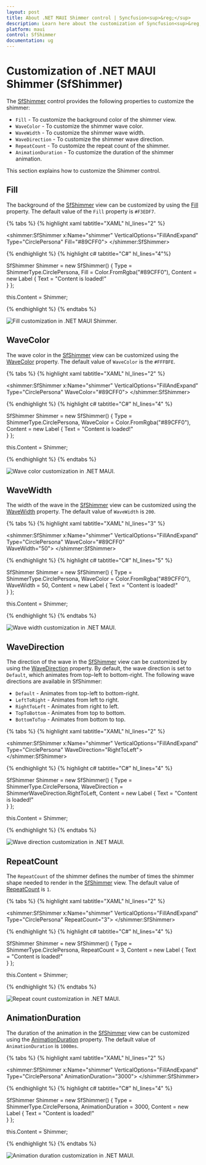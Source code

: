 ```yaml
---
layout: post
title: About .NET MAUI Shimmer control | Syncfusion<sup>&reg;</sup>
description: Learn here about the customization of Syncfusion<sup>&reg;</sup> .NET MAUI Shimmer (SfShimmer) control, its basic features, elements and more.
platform: maui
control: SfShimmer
documentation: ug
---
```


# Customization of .NET MAUI Shimmer (SfShimmer)

The [SfShimmer](https://help.syncfusion.com/cr/maui/Syncfusion.Maui.Shimmer.SfShimmer.html) control provides the following properties to customize the shimmer:

* `Fill` - To customize the background color of the shimmer view. 
* `WaveColor` - To customize the shimmer wave color.
* `WaveWidth` - To customize the shimmer wave width.
* `WaveDirection` - To customize the shimmer wave direction.
* `RepeatCount` - To customize the repeat count of the shimmer.
* `AnimationDuration` - To customize the duration of the shimmer animation.

This section explains how to customize the Shimmer control.

## Fill

The background of the [SfShimmer](https://help.syncfusion.com/cr/maui/Syncfusion.Maui.Shimmer.SfShimmer.html) view can be customized by using the [Fill](https://help.syncfusion.com/cr/maui/Syncfusion.Maui.Shimmer.SfShimmer.html#Syncfusion_Maui_Shimmer_SfShimmer_Fill) property. The default value of the `Fill` property is `#F3EDF7`.

{% tabs %}
{% highlight xaml tabtitle="XAML" hl_lines="2" %}

<shimmer:SfShimmer x:Name="shimmer" VerticalOptions="FillAndExpand" Type="CirclePersona"
                   Fill="#89CFF0">
   <StackLayout>
      <Label 
         Text="Content is loaded!">
      </Label>
   </StackLayout>
</shimmer:SfShimmer>

{% endhighlight %}
{% highlight c# tabtitle="C#" hl_lines="4"%}

SfShimmer Shimmer = new SfShimmer()
{
      Type = ShimmerType.CirclePersona,
      Fill = Color.FromRgba("#89CFF0"),
      Content = new Label
      {
         Text = "Content is loaded!"              
      }
};

this.Content = Shimmer;

{% endhighlight %}
{% endtabs %}

   ![Fill customization in .NET MAUI Shimmer.](images/customization/maui-fill-customization.gif)

## WaveColor

The wave color in the [SfShimmer](https://help.syncfusion.com/cr/maui/Syncfusion.Maui.Shimmer.SfShimmer.html) view can be customized using the [WaveColor](https://help.syncfusion.com/cr/maui/Syncfusion.Maui.Shimmer.SfShimmer.html#Syncfusion_Maui_Shimmer_SfShimmer_WaveColor) property. The default value of `WaveColor` is the `#FFFBFE`.

{% tabs %}
{% highlight xaml tabtitle="XAML" hl_lines="2" %}

<shimmer:SfShimmer x:Name="shimmer" VerticalOptions="FillAndExpand" Type="CirclePersona"
                   WaveColor="#89CFF0">
   <StackLayout>
      <Label 
         Text="Content is loaded!">
      </Label>
   </StackLayout>
</shimmer:SfShimmer>

{% endhighlight %}
{% highlight c# tabtitle="C#" hl_lines="4" %}

SfShimmer Shimmer = new SfShimmer()
{
      Type = ShimmerType.CirclePersona,
      WaveColor = Color.FromRgba("#89CFF0"),
      Content = new Label
      {
         Text = "Content is loaded!"              
      }
};

this.Content = Shimmer;

{% endhighlight %}
{% endtabs %}

   ![Wave color customization in .NET MAUI.](images/customization/maui-wave-color-customization.gif)

## WaveWidth

The width of the wave in the [SfShimmer](https://help.syncfusion.com/cr/maui/Syncfusion.Maui.Shimmer.SfShimmer.html) view can be customized using the [WaveWidth](https://help.syncfusion.com/cr/maui/Syncfusion.Maui.Shimmer.SfShimmer.html#Syncfusion_Maui_Shimmer_SfShimmer_WaveWidth) property. The default value of `WaveWidth` is `200`.

{% tabs %}
{% highlight xaml tabtitle="XAML" hl_lines="3" %}

<shimmer:SfShimmer x:Name="shimmer" VerticalOptions="FillAndExpand" Type="CirclePersona"
                   WaveColor="#89CFF0"  
                   WaveWidth="50">
   <StackLayout>
      <Label 
         Text="Content is loaded!">
      </Label>
   </StackLayout>
</shimmer:SfShimmer>

{% endhighlight %}
{% highlight c# tabtitle="C#" hl_lines="5" %}

SfShimmer Shimmer = new SfShimmer()
{
      Type = ShimmerType.CirclePersona,
      WaveColor = Color.FromRgba("#89CFF0"),
      WaveWidth = 50,
      Content = new Label
      {
         Text = "Content is loaded!"              
      }
};

this.Content = Shimmer;

{% endhighlight %}
{% endtabs %}

   ![Wave width customization in .NET MAUI.](images/customization/maui-wave-width-customization.gif)

## WaveDirection

The direction of the wave in the [SfShimmer](https://help.syncfusion.com/cr/maui/Syncfusion.Maui.Shimmer.SfShimmer.html) view can be customized by using the [WaveDirection](https://help.syncfusion.com/cr/maui/Syncfusion.Maui.Shimmer.SfShimmer.html#Syncfusion_Maui_Shimmer_SfShimmer_WaveDirection) property. By default, the wave direction is set to `Default`, which animates from top-left to bottom-right. The following wave directions are available in SfShimmer:

* `Default` - Animates from top-left to bottom-right.
* `LeftToRight` - Animates from left to right.
* `RightToLeft` - Animates from right to left.
* `TopToBottom` - Animates from top to bottom.
* `BottomToTop` - Animates from bottom to top.

{% tabs %}
{% highlight xaml tabtitle="XAML" hl_lines="2" %}

<shimmer:SfShimmer x:Name="shimmer" VerticalOptions="FillAndExpand" Type="CirclePersona" 
                   WaveDirection="RightToLeft">
   <StackLayout>
      <Label 
         Text="Content is loaded!">
      </Label>
   </StackLayout>
</shimmer:SfShimmer>

{% endhighlight %}
{% highlight c# tabtitle="C#" hl_lines="4" %}

SfShimmer Shimmer = new SfShimmer()
{
      Type = ShimmerType.CirclePersona,
      WaveDirection = ShimmerWaveDirection.RightToLeft,
      Content = new Label
      {
         Text = "Content is loaded!"              
      }
};

this.Content = Shimmer;

{% endhighlight %}
{% endtabs %}

   ![Wave direction customization in .NET MAUI.](images/customization/maui-wave-direction-customization.gif)

## RepeatCount

The `RepeatCount` of the shimmer defines the number of times the shimmer shape needed to render in the [SfShimmer](https://help.syncfusion.com/cr/maui/Syncfusion.Maui.Shimmer.SfShimmer.html) view. The default value of [RepeatCount](https://help.syncfusion.com/cr/maui/Syncfusion.Maui.Shimmer.SfShimmer.html#Syncfusion_Maui_Shimmer_SfShimmer_RepeatCount) is `1`.

{% tabs %}
{% highlight xaml tabtitle="XAML" hl_lines="2" %}

<shimmer:SfShimmer x:Name="shimmer" VerticalOptions="FillAndExpand" Type="CirclePersona" 
                   RepeatCount="3">
   <StackLayout>
      <Label 
         Text="Content is loaded!">
      </Label>
   </StackLayout>
</shimmer:SfShimmer>

{% endhighlight %}
{% highlight c# tabtitle="C#" hl_lines="4" %}

SfShimmer Shimmer = new SfShimmer()
{
      Type = ShimmerType.CirclePersona,
      RepeatCount = 3,
      Content = new Label
      {
         Text = "Content is loaded!"              
      }
};

this.Content = Shimmer;

{% endhighlight %}
{% endtabs %}

   ![Repeat count customization in .NET MAUI.](images/customization/maui-repeat-count-customization.gif)

## AnimationDuration

The duration of the animation in the [SfShimmer](https://help.syncfusion.com/cr/maui/Syncfusion.Maui.Shimmer.SfShimmer.html) view can be customized using the [AnimationDuration](https://help.syncfusion.com/cr/maui/Syncfusion.Maui.Shimmer.SfShimmer.html#Syncfusion_Maui_Shimmer_SfShimmer_AnimationDuration) property. The default value of `AnimationDuration` is `1000ms`.

{% tabs %}
{% highlight xaml tabtitle="XAML" hl_lines="2" %}

<shimmer:SfShimmer x:Name="shimmer" VerticalOptions="FillAndExpand" Type="CirclePersona" 
                   AnimationDuration="3000">
   <StackLayout>
      <Label 
         Text="Content is loaded!">
      </Label>
   </StackLayout>
</shimmer:SfShimmer>

{% endhighlight %}
{% highlight c# tabtitle="C#" hl_lines="4" %}

SfShimmer Shimmer = new SfShimmer()
{
      Type = ShimmerType.CirclePersona,
      AnimationDuration = 3000,
      Content = new Label
      {
         Text = "Content is loaded!"              
      }
};

this.Content = Shimmer;

{% endhighlight %}
{% endtabs %}

   ![Animation duration customization in .NET MAUI.](images/customization/maui-animation-duration.gif)